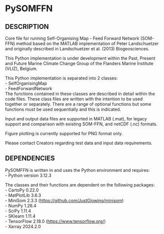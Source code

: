 # PySOMFFN

## DESCRIPTION

Core file for running Self-Organising Map - Feed Forward Network (SOM-FFN) 
method based on the MATLAB implementation of Peter Landschuetzer and 
originally described in Landschuetzer et al. (2013) Biogeosciences.
                                                                         
This Python implementation is under development within the Past, Present and 
Future Marine Climate Change Group of the Flanders Marine Institute (VLIZ), 
Belgium.                       
                                                                         
This Python implementation is separated into 2 classes:  
    - SelfOrganisingMap  
    - FeedForwardNetwork  
The functions contained in these classes are described in detail within the
code files. These class files are written with the intention to be used
together or separately. There are a range of optional functions but some
functions must be used sequentially and this is indicated.

Input and output data files are supported in MATLAB (.mat), for legacy 
support and comparison with existing SOM-FFN, and netCDF (.nc) formats.

Figure plotting is currently supported for PNG format only.

Please contact Creators regarding test data and input data requirements.

 

## DEPENDENCIES

PySOMFFN is written in and uses the Python environment and requires:  
    - Python version 3.12.3  

The classes and their functions are dependent on the following packages:  
    - CartoPy 0.22.0  
    - MatPlotLib 3.6.3  
    - MiniSom 2.3.3 (https://github.com/JustGlowing/minisom)  
    - NumPy 1.26.4  
    - SciPy 1.11.4  
    - SKlearn 1.11.4  
    - TensorFlow 2.18.0 (https://www.tensorflow.org/)  
    - Xarray 2024.2.0  
